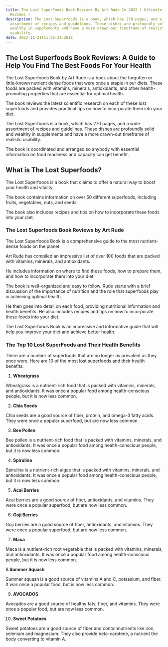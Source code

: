 ```yaml
---
title: The Lost SuperFoods Book Reviews By Art Rude In 2022 ( Ultimate Guide &
  Reviews )
description: The Lost Superfoods is a book, which has 270 pages, and a wide
  assortment of recipes and guidelines. These dishes are profoundly solid and
  wealthy in supplements and have a more drawn-out timeframe of realistic
  usability.
date: 2022-11-21T11:39:21.261Z
---
```

## The Lost Superfoods Book Reviews: A Guide to Help You Find The Best Foods For Your Health

The Lost Superfoods Book by Art Rude is a book about the forgotten or little-known nutrient dense
foods that were once a staple in our diets. These foods are packed with vitamins, minerals, antioxidants,
and other health-promoting properties that are essential for optimal health. 

The book reviews the latest scientific research on each of these lost superfoods and provides practical tips on how to incorporate
them into your diet.

The Lost Superfoods is a book, which has 270 pages, and a wide assortment of recipes and guidelines. These dishes are profoundly solid and wealthy in supplements and have a more drawn-out timeframe of realistic usability. 

The book is coordinated and arranged so anybody with essential information on food readiness and capacity can get benefit.

## What is The Lost Superfoods?

The Lost Superfoods is a book that claims to offer a natural way to boost your health and vitality. 

The book contains information on over 50 different superfoods, including fruits, vegetables, nuts, and seeds.

The book also includes recipes and tips on how to incorporate these foods into your diet.

### The Lost Superfoods Book Reviews by Art Rude

The Lost Superfoods Book is a comprehensive guide to the most nutrient-dense foods on the planet. 

Art Rude has compiled an impressive list of over 100 foods that are packed with vitamins, minerals, and
antioxidants. 

He includes information on where to find these foods, how to prepare them, and how to
incorporate them into your diet.

The book is well-organized and easy to follow. Rude starts with a brief discussion of the importance of
nutrition and the role that superfoods play in achieving optimal health. 

He then goes into detail on each food, providing nutritional information and health benefits. He also includes recipes and tips on how to incorporate these foods into your diet.

The Lost Superfoods Book is an impressive and informative guide that will help you improve your diet
and achieve better health.

### The Top 10 Lost SuperFoods and Their Health Benefits

There are a number of superfoods that are no longer as prevalent as they once were. Here are 10 of the
most lost superfoods and their health benefits.

1. **Wheatgrass**

Wheatgrass is a nutrient-rich food that is packed with vitamins, minerals, and antioxidants. It was once a
popular food among health-conscious people, but it is now less common.

2. **Chia Seeds**

Chia seeds are a good source of fiber, protein, and omega-3 fatty acids. They were once a popular
superfood, but are now less common.

3. **Bee Pollen**

Bee pollen is a nutrient-rich food that is packed with vitamins, minerals, and antioxidants. It was once a
popular food among health-conscious people, but it is now less common.

4. **Spirulina**

Spirulina is a nutrient-rich algae that is packed with vitamins, minerals, and antioxidants. It was once a
popular food among health-conscious people, but it is now less common.

5. **Acai Berries**

Acai berries are a good source of fiber, antioxidants, and vitamins. They were once a popular superfood,
but are now less common.

6. **Goji Berries**

Goji berries are a good source of fiber, antioxidants, and vitamins. They were once a popular superfood,
but are now less common.

7. **Maca**

Maca is a nutrient-rich root vegetable that is packed with vitamins, minerals, and antioxidants. It was
once a popular food among health-conscious people, but it is now less common.

8.**Summer Squash**

Summer squash is a good source of vitamins A and C, potassium, and fiber. It was once a popular food,
but is now less common.

9. **AVOCADOS**

Avocados are a good source of healthy fats, fiber, and vitamins. They were once a popular food, but are
now less common.

10. **Sweet Potatoes**

Sweet potatoes are a good source of fiber and containnutrients like iron, selenium and magnesium.
They also provide beta-carotene, a nutrient the body converting to vitamin A.